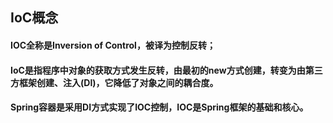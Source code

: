 ## IoC概念
#### IOC全称是Inversion of Control，被译为控制反转；
#### IoC是指程序中对象的获取方式发生反转，由最初的new方式创建，转变为由第三方框架创建、注入(DI)，它降低了对象之间的耦合度。
#### Spring容器是采用DI方式实现了IOC控制，IOC是Spring框架的基础和核心。
